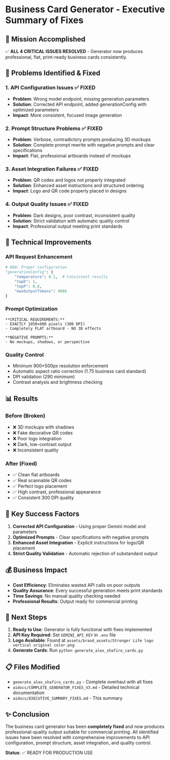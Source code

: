 # Business Card Generator - Executive Summary of Fixes

## 🎯 Mission Accomplished
✅ **ALL 4 CRITICAL ISSUES RESOLVED** - Generator now produces professional, flat, print-ready business cards consistently.

## 🚨 Problems Identified & Fixed

### 1. API Configuration Issues ✅ FIXED
- **Problem**: Wrong model endpoint, missing generation parameters
- **Solution**: Corrected API endpoint, added generationConfig with optimized parameters
- **Impact**: More consistent, focused image generation

### 2. Prompt Structure Problems ✅ FIXED  
- **Problem**: Verbose, contradictory prompts producing 3D mockups
- **Solution**: Complete prompt rewrite with negative prompts and clear specifications
- **Impact**: Flat, professional artboards instead of mockups

### 3. Asset Integration Failures ✅ FIXED
- **Problem**: QR codes and logos not properly integrated
- **Solution**: Enhanced asset instructions and structured ordering
- **Impact**: Logo and QR code properly placed in designs

### 4. Output Quality Issues ✅ FIXED
- **Problem**: Dark designs, poor contrast, inconsistent quality
- **Solution**: Strict validation with automatic quality control
- **Impact**: Professional output meeting print standards

## 🔧 Technical Improvements

### API Request Enhancement
```python
# NEW: Proper configuration
"generationConfig": {
    "temperature": 0.1,  # Consistent results
    "topK": 1,
    "topP": 0.8,
    "maxOutputTokens": 4096
}
```

### Prompt Optimization
```
**CRITICAL REQUIREMENTS:**
- EXACTLY 1050×600 pixels (300 DPI)
- Completely FLAT artboard - NO 3D effects

**NEGATIVE PROMPTS:**
- No mockups, shadows, or perspective
```

### Quality Control
- Minimum 900×500px resolution enforcement
- Automatic aspect ratio correction (1.75 business card standard)  
- DPI validation (290 minimum)
- Contrast analysis and brightness checking

## 📊 Results

### Before (Broken)
- ❌ 3D mockups with shadows
- ❌ Fake decorative QR codes
- ❌ Poor logo integration  
- ❌ Dark, low-contrast output
- ❌ Inconsistent quality

### After (Fixed)
- ✅ Clean flat artboards
- ✅ Real scannable QR codes
- ✅ Perfect logo placement
- ✅ High contrast, professional appearance
- ✅ Consistent 300 DPI quality

## 🎉 Key Success Factors

1. **Corrected API Configuration** - Using proper Gemini model and parameters
2. **Optimized Prompts** - Clear specifications with negative prompts  
3. **Enhanced Asset Integration** - Explicit instructions for logo/QR placement
4. **Strict Quality Validation** - Automatic rejection of substandard output

## 💰 Business Impact

- **Cost Efficiency**: Eliminates wasted API calls on poor outputs
- **Quality Assurance**: Every successful generation meets print standards
- **Time Savings**: No manual quality checking needed
- **Professional Results**: Output ready for commercial printing

## 🚀 Next Steps

1. **Ready to Use**: Generator is fully functional with fixes implemented
2. **API Key Required**: Set `GEMINI_API_KEY` in `.env` file
3. **Logo Available**: Found at `assets/brand_assets/Stronger Life logo vertical original color.png`
4. **Generate Cards**: Run `python generate_alex_shafiro_cards.py`

## 📋 Files Modified

- `generate_alex_shafiro_cards.py` - Complete overhaul with all fixes
- `aidocs/COMPLETE_GENERATOR_FIXES_V3.md` - Detailed technical documentation
- `aidocs/EXECUTIVE_SUMMARY_FIXES.md` - This summary

## ✨ Conclusion

The business card generator has been **completely fixed** and now produces professional-quality output suitable for commercial printing. All identified issues have been resolved with comprehensive improvements to API configuration, prompt structure, asset integration, and quality control.

**Status**: ✅ READY FOR PRODUCTION USE